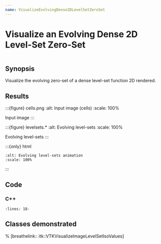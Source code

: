 ```yaml
---
name: VisualizeEvolvingDense2DLevelSetZeroSet
---
```


# Visualize an Evolving Dense 2D Level-Set Zero-Set

```{index} single: VTKVisualizeImageLevelSetIsoValues single: BinaryImageToLevelSetImageAdaptor single: SinRegularizedHeavisideStepFunction single: LevelSetDenseImage single: LevelSetContainer single: LevelSetEquationChanAndVeseInternalTerm single: LevelSetEquationChanAndVeseExternalTerm single: LevelSetEvolutionNumberOfIterationsStoppingCriterion single: LevelSetEvolution single: LevelSetIterationUpdateCommand
```

## Synopsis

Visualize the evolving zero-set of a dense level-set function 2D rendered.

## Results

:::{figure} cells.png
:alt: Input image (cells)
:scale: 100%

Input image
:::

:::{figure} levelsets.*
:alt: Evolving level-sets
:scale: 100%

Evolving level-sets
:::

:::{only} html
```{image} levelsets.gif
:alt: Evolving level-sets animation
:scale: 100%
```
:::

## Code

### C++

```{literalinclude} Code.cxx
:lines: 18-
```

## Classes demonstrated

% [breathelink:: itk::VTKVisualizeImageLevelSetIsoValues]
